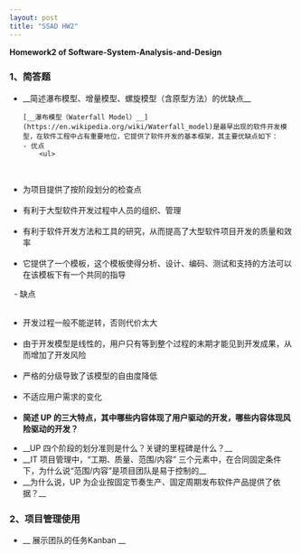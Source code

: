 ```yaml
---
layout: post
title: "SSAD HW2"
---
```

<b>Homework2 of Software-System-Analysis-and-Design</b>

### 1、简答题
<ul>
    <li> __简述瀑布模型、增量模型、螺旋模型（含原型方法）的优缺点__

    [__瀑布模型（Waterfall Model）__](https://en.wikipedia.org/wiki/Waterfall_model)是最早出现的软件开发模型，在软件工程中占有重要地位，它提供了软件开发的基本框架，其主要优缺点如下：
    - 优点
        <ul>
            <li>为项目提供了按阶段划分的检查点</li> 
            <li>有利于大型软件开发过程中人员的组织、管理</li>   
            <li>有利于软件开发方法和工具的研究，从而提高了大型软件项目开发的质量和效率</li>       
            <li>它提供了一个模板，这个模板使得分析、设计、编码、测试和支持的方法可以在该模板下有一个共同的指导</li>
        </ul>
        
    - 缺点
    <ul>
        <li>开发过程一般不能逆转，否则代价太大</li> 
        <li>由于开发模型是线性的，用户只有等到整个过程的末期才能见到开发成果，从而增加了开发风险</li>   
        <li>严格的分级导致了该模型的自由度降低</li>       
        <li>不适应用户需求的变化</li>
    </li>
    <li> __简述 UP 的三大特点，其中哪些内容体现了用户驱动的开发，哪些内容体现风险驱动的开发？__ </li>
    
<li> __UP 四个阶段的划分准则是什么？关键的里程碑是什么？__</li>

<li> __IT 项目管理中，“工期、质量、范围/内容” 三个元素中，在合同固定条件下，为什么说“范围/内容”是项目团队是易于控制的__</li>

<li> __为什么说，UP 为企业按固定节奏生产、固定周期发布软件产品提供了依据？__</li>

</ul>

### 2、项目管理使用
<ul>
    <li>__ 展示团队的任务Kanban __ </li>



